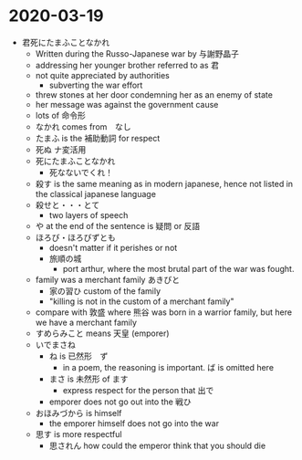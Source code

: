 # 2020-03-19

* 君死にたまふことなかれ
  * Written during the Russo-Japanese war by 与謝野晶子
  * addressing her younger brother referred to as 君
  * not quite appreciated by authorities
    * subverting the war effort
  * threw stones at her door condemning her as an enemy of state
  *  her message was against the government cause
  *  lots of 命令形
  *  なかれ comes from　なし
  *  たまふ is the 補助動詞 for respect
  *  死ぬ ナ変活用
  *  死にたまふことなかれ
     * 死なないでくれ！
  * 殺す is the same meaning as in modern japanese, hence not listed in the classical japanese language
  * 殺せと・・・とて
    * two layers of speech
  * や at the end of the sentence is 疑問 or 反語
  * ほろび・ほろびずとも
    * doesn't matter if it perishes or not
    * 旅順の城
      * port arthur, where the most brutal part of the war was fought. 
  * family was a merchant family あきびと
    * 家の習ひ custom of the family
    * "killing is not in the custom of a merchant family"
  * compare with 敦盛 where 熊谷 was born in a warrior family, but here we have a merchant family
  * すめらみこと means 天皇 (emporer)
  * いでまさね
    * ね is 已然形　ず
      * in a poem, the reasoning is important. ば is omitted here
    * まさ is 未然形 of ます
      * express respect for the person that 出で 
    * emporer does not go out into the 戦ひ
  * おほみづから is himself
    * the emporer himself does not go into the war
  * 思す is more respectful 
    * 思されん how could the emperor think that you should die